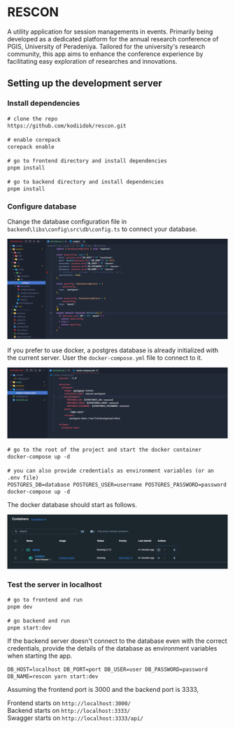 # RESCON
A utility application for session managements in events. Primarily being developed as a dedicated platform for the annual research conference of PGIS, University of Peradeniya. Tailored for the university's research community, this app aims to enhance the conference experience by facilitating easy exploration of researches and innovations.

## Setting up the development server

### Install dependencies
```
# clone the repo
https://github.com/kodiidok/rescon.git

# enable corepack
corepack enable

# go to frontend directory and install dependencies
pnpm install

# go to backend directory and install dependencies
pnpm install
```

### Configure database
Change the database configuration file in `backend\libs\config\src\db\config.ts` to connect your database.  

![databse config](assets/db-config.png)

If you prefer to use docker, a postgres database is already initialized with the current server. User the `docker-compose.yml` file to connect to it.

![docker postgres db](assets/docker-pg.png)

```
# go to the root of the project and start the docker container
docker-compose up -d

# you can also provide credentials as environment variables (or an .env file)
POSTGRES_DB=database POSTGRES_USER=username POSTGRES_PASSWORD=password  docker-compose up -d
```

The docker database should start as follows.

![docker pg container](assets/docker-pg-container.png)

### Test the server in localhost

```
# go to frontend and run
pnpm dev

# go backend and run
pnpm start:dev
```

If the backend server doesn't connect to the database even with the correct credentials, provide the details of the database as environment variables when starting the app.

```
DB_HOST=localhost DB_PORT=port DB_USER=user DB_PASSWORD=password DB_NAME=rescon yarn start:dev
```

Assuming the frontend port is 3000 and the backend port is 3333,

Frontend starts on `http://localhost:3000/`  
Backend starts on `http://localhost:3333/`  
Swagger starts on `http://localhost:3333/api/`